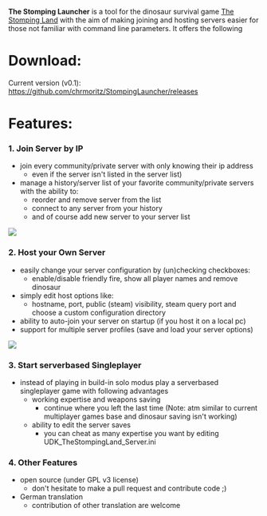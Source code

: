 **The Stomping Launcher** is a tool for the dinosaur survival game [The Stomping Land](http://www.thestompingland.com/) with the aim of making joining and hosting servers easier for those not familiar with command line parameters. It offers the following

# Download: 

Current version (v0.1): https://github.com/chrmoritz/StompingLauncher/releases

# Features:

### 1. Join Server by IP
* join every community/private server with only knowing their ip address
  * even if the server isn't listed in the server list)
* manage a history/server list of your favorite community/private servers with the ability to:
  * reorder and remove server from the list
  * connect to any server from your history
  * and of course add new server to your server list

![](https://github.com/chrmoritz/StompingLauncher/releases/download/0.1/sll2.png)


### 2. Host your Own Server
* easily change your server configuration by (un)checking checkboxes:
  * enable/disable friendly fire, show all player names and remove dinosaur
* simply edit host options like:
  * hostname, port, public (steam) visibility, steam query port and choose a custom configuration directory
* ability to auto-join your server on startup (if you host it on a local pc)
* support for multiple server profiles (save and load your server options)

![](https://github.com/chrmoritz/StompingLauncher/releases/download/0.1/sll1.png)

### 3. Start serverbased Singleplayer
* instead of playing in build-in solo modus play a serverbased singleplayer game with following advantages
  * working expertise and weapons saving
    * continue where you left the last time (Note: atm similar to current multiplayer games base and dinosaur saving isn't working)
  * ability to edit the server saves
    * you can cheat as many expertise you want by editing UDK_TheStompingLand_Server.ini

### 4. Other Features
* open source (under GPL v3 license)
  * don't hesitate to make a pull request and contribute code ;)
* German translation
  * contribution of other translation are welcome 
